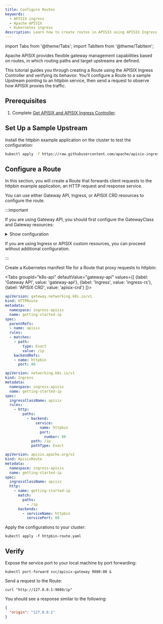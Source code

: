 ```yaml
---
title: Configure Routes
keywords:
  - APISIX ingress
  - Apache APISIX
  - Kubernetes ingress
description: Learn how to create routes in APISIX using APISIX Ingress controller to forward client to upstream services.
---
```


<!--
#
# Licensed to the Apache Software Foundation (ASF) under one or more
# contributor license agreements.  See the NOTICE file distributed with
# this work for additional information regarding copyright ownership.
# The ASF licenses this file to You under the Apache License, Version 2.0
# (the "License"); you may not use this file except in compliance with
# the License.  You may obtain a copy of the License at
#
#     http://www.apache.org/licenses/LICENSE-2.0
#
# Unless required by applicable law or agreed to in writing, software
# distributed under the License is distributed on an "AS IS" BASIS,
# WITHOUT WARRANTIES OR CONDITIONS OF ANY KIND, either express or implied.
# See the License for the specific language governing permissions and
# limitations under the License.
#
-->

import Tabs from '@theme/Tabs';
import TabItem from '@theme/TabItem';

Apache APISIX provides flexible gateway management capabilities based on routes, in which routing paths and target upstreams are defined.

This tutorial guides you through creating a Route using the APISIX Ingress Controller and verifying its behavior. You’ll configure a Route to a sample Upstream pointing to an httpbin service, then send a request to observe how APISIX proxies the traffic.

## Prerequisites

1. Complete [Get APISIX and APISIX Ingress Controller](./get-apisix-ingress-controller.md).

## Set Up a Sample Upstream

Install the httpbin example application on the cluster to test the configuration:

```bash
kubectl apply -f https://raw.githubusercontent.com/apache/apisix-ingress-controller/refs/heads/v2.0.0/examples/httpbin/deployment.yaml
```

## Configure a Route

In this section, you will create a Route that forwards client requests to the httpbin example application, an HTTP request and response service.

You can use either Gateway API, Ingress, or APISIX CRD resources to configure the route.

:::important

If you are using Gateway API, you should first configure the GatewayClass and Gateway resources:

<details>

<summary>Show configuration</summary>

```yaml
apiVersion: gateway.networking.k8s.io/v1
kind: GatewayClass
metadata:
  namespace: ingress-apisix
  name: apisix
spec:
  controllerName: apisix.apache.org/apisix-ingress-controller
---
apiVersion: gateway.networking.k8s.io/v1
kind: Gateway
metadata:
  namespace: ingress-apisix
  name: apisix
spec:
  gatewayClassName: apisix
  listeners:
  - name: http
    protocol: HTTP
    port: 80
  infrastructure:
    parametersRef:
      group: apisix.apache.org
      kind: GatewayProxy
      name: apisix-config
```

</details>

If you are using Ingress or APISIX custom resources, you can proceed without additional configuration.

:::

Create a Kubernetes manifest file for a Route that proxy requests to httpbin:

<Tabs
groupId="k8s-api"
defaultValue="gateway-api"
values={[
{label: 'Gateway API', value: 'gateway-api'},
{label: 'Ingress', value: 'ingress-rs'},
{label: 'APISIX CRD', value: 'apisix-crd'}
]}>

<TabItem value="gateway-api">

```yaml title="httpbin-route.yaml"
apiVersion: gateway.networking.k8s.io/v1
kind: HTTPRoute
metadata:
  namespace: ingress-apisix
  name: getting-started-ip
spec:
  parentRefs:
  - name: apisix
  rules:
  - matches:
    - path:
        type: Exact
        value: /ip
    backendRefs:
    - name: httpbin
      port: 80
```

</TabItem>

<TabItem value="ingress-rs">

```yaml title="httpbin-route.yaml"
apiVersion: networking.k8s.io/v1
kind: Ingress
metadata:
  namespace: ingress-apisix
  name: getting-started-ip
spec:
  ingressClassName: apisix
  rules:
    - http:
        paths:
          - backend:
              service:
                name: httpbin
                port:
                  number: 80
            path: /ip
            pathType: Exact
```

</TabItem>

<TabItem value="apisix-crd">

```yaml title="httpbin-route.yaml"
apiVersion: apisix.apache.org/v2
kind: ApisixRoute
metadata:
  namespace: ingress-apisix
  name: getting-started-ip
spec:
  ingressClassName: apisix
  http:
    - name: getting-started-ip
      match:
        paths:
          - /ip
      backends:
        - serviceName: httpbin
          servicePort: 80
```

</TabItem>

</Tabs>

Apply the configurations to your cluster:

```shell
kubectl apply -f httpbin-route.yaml
```

## Verify

Expose the service port to your local machine by port forwarding:

```shell
kubectl port-forward svc/apisix-gateway 9080:80 &
```

Send a request to the Route:

```shell
curl "http://127.0.0.1:9080/ip"
```

You should see a response similar to the following:

```json
{
  "origin": "127.0.0.1"
}
```
